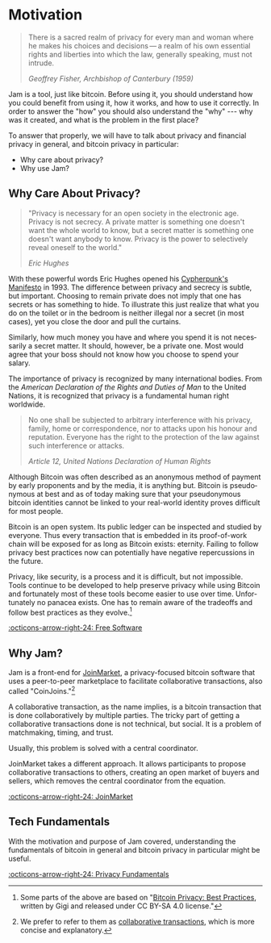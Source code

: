 # Motivation

> There is a sacred realm of privacy for every man and woman where he makes his
> choices and decisions — a realm of his own essen­tial rights and liber­ties into
> which the law, gener­ally speaking, must not intrude.
>
> <cite>Geoffrey Fisher, Archbishop of Canter­bury (1959)</cite>

Jam is a tool, just like bitcoin. Before using it, you should understand how you
could benefit from using it, how it works, and how to use it correctly. In order
to answer the "how" you should also understand the "why" --- why was it created,
and what is the problem in the first place?

To answer that properly, we will have to talk about privacy and financial
privacy in general, and bitcoin privacy in particular:

- Why care about privacy?
- Why use Jam?

## Why Care About Privacy?

> "Privacy is neces­sary for an open society in the electronic age.
> Privacy is not secrecy. A private matter is something one doesn't want
> the whole world to know, but a secret matter is something one doesn't
> want anybody to know. Privacy is the power to selec­tively reveal
> oneself to the world."
>
> <cite>Eric Hughes</cite>

With these powerful words Eric Hughes opened his [Cypher­punk's
Manifesto](https://nakamotoinstitute.org/static/docs/cypherpunk-manifesto.txt)
in 1993. The differ­ence between privacy and secrecy is subtle, but
impor­tant. Choosing to remain private does not imply that one has
secrets or has something to hide. To illus­trate this just realize that
what you do on the toilet or in the bedroom is neither illegal nor
a secret (in most cases), yet you close the door and pull the curtains.

Similarly, how much money you have and where you spend it is not
neces­sarily a secret matter. It should, however, be a private one. Most
would agree that your boss should not know how you choose to spend your
salary.

The impor­tance of privacy is recog­nized by many inter­na­tional
bodies. From the *American Decla­ra­tion of the Rights and Duties of
Man* to the United Nations, it is recog­nized that privacy is
a funda­mental human right worldwide.

> No one shall be subjected to arbitrary inter­fer­ence with his
> privacy, family, home or corre­spon­dence, nor to attacks upon his
> honour and reputa­tion. Everyone has the right to the protec­tion of
> the law against such inter­fer­ence or attacks.
>
> <cite>Article 12, United Nations Decla­ra­tion of Human Rights</cite>

Although Bitcoin was often described as an anony­mous method of payment
by early propo­nents and by the media, it is anything but. Bitcoin is
pseudo­ny­mous at best and as of today making sure that your
pseudo­ny­mous bitcoin identi­ties cannot be linked to your real-world
identity proves diffi­cult for most people. 

Bitcoin is an open system. Its public ledger can be inspected and
studied by everyone. Thus every trans­ac­tion that is embedded in its
proof-of-work chain will be exposed for as long as Bitcoin exists:
eternity. Failing to follow privacy best practices now can poten­tially
have negative reper­cus­sions in the future.

Privacy, like security, is a process and it is diffi­cult, but not
impos­sible. Tools continue to be devel­oped to help preserve privacy
while using Bitcoin and fortu­nately most of these tools become easier
to use over time. Unfor­tu­nately no panacea exists. One has to remain
aware of the trade­offs and follow best practices as they evolve.[^fn1]

[:octicons-arrow-right-24: Free Software][free-software]

[free-software]: /philosophy/01-free-software

[^fn1]: Some parts of the above are based on "[Bitcoin Privacy: Best
Practices](https://dergigi.com/2021/03/14/bitcoin-privacy-best-practices/),
written by Gigi and released under CC BY-SA 4.0 license."

## Why Jam?

Jam is a front-end for [JoinMarket][jmcs], a privacy-focused bitcoin software
that uses a peer-to-peer marketplace to facilitate collaborative transactions,
also called "CoinJoins."[^fn-glossary]

[^fn-glossary]: We prefer to refer to them as [collaborative transactions](../glossary.md), which is more concise and explanatory.

[jmcs]: https://github.com/JoinMarket-Org/joinmarket-clientserver

A collaborative transaction, as the name implies, is a bitcoin transaction that
is done collaboratively by multiple parties. The tricky part of getting a
collaborative transactions done is not technical, but social. It is a problem of
matchmaking, timing, and trust.

Usually, this problem is solved with a central coordinator.

JoinMarket takes a different approach. It allows participants to propose
collaborative transactions to others, creating an open market of buyers and
sellers, which removes the central coordinator from the equation.

[:octicons-arrow-right-24: JoinMarket][joinmarket]

[joinmarket]: /philosophy/03-joinmarket

## Tech Fundamentals

With the motivation and purpose of Jam covered, understanding the
fundamentals of bitcoin in general and bitcoin privacy in particular might be
useful.

[:octicons-arrow-right-24: Privacy Fundamentals][fundamentals]

[fundamentals]: ../privacy/01-fundamentals.md
